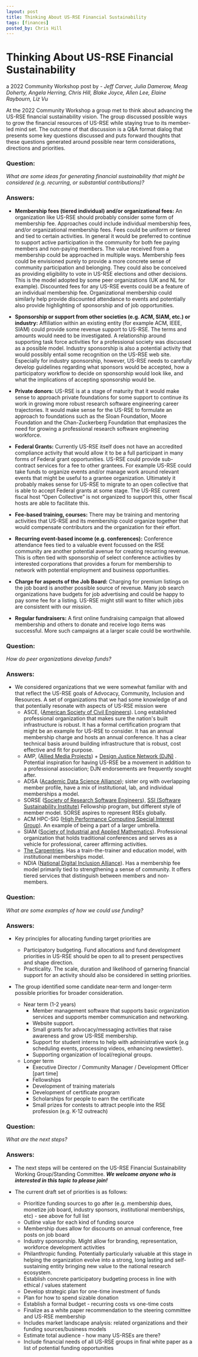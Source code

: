 ```yaml
---
layout: post
title: Thinking About US-RSE Financial Sustainability
tags: [finances]
posted_by: Chris Hill
---
```



# Thinking About US-RSE Financial Sustainability 

a 2022 Community Workshop post by - *Jeff Carver, Julia Damerow, Meag Doherty, Angela Herring, Chris Hill, Blake Joyce, Allen Lee, Elaine Raybourn, Liz Vu*

At the 2022 Community Workshop a group met to think about advancing the US-RSE financial sustainability vision. The group discussed possible ways to grow the financial resources of US-RSE while staying true to its member-led mind set. The outcome of that discussion is a Q&A format dialog that presents some key questions discussed and puts forward thoughts that these questions generated around possible near term considerations, directions and priorities. 

### Question: 

*What are some ideas for generating financial sustainability that might be considered (e.g. recurring, or substantial contributions)?*

### Answers: 
* **Membership fees (tiered individual) and/or organizational fees:**
An organization like US-RSE should probably consider some form of membership fee. Approaches could include individual membership fees, and/or organizational membership fees. Fees could be uniform or tiered and tied to certain activities. In general it would be preferred to continue to support active participation in the community for both fee paying members and non-paying members. The value received from a membership could be approached in multiple ways. Membership fees could be envisioned purely to provide a more concrete sense of community participation and belonging. They could also be conceived as providing eligibility to vote in US-RSE elections and other decisions. This is the model adopted by some peer organizations (UK and NL for example).  Discounted fees for any US-RSE events could be a feature of an individual membership fee. Organizational membership could similarly help provide discounted attendance to events and potentially also provide highlighting of sponsorship and of job opportunities. 

* **Sponsorship or support from other societies (e.g. ACM, SIAM, etc.) or industry:**
Affiliation within an existing entity (for example ACM, IEEE, SIAM) could provide some revenue support to US-RSE. The terms and amounts would need to be investigated. A relationship around supporting task force activities for a professional society was discussed as a possible model. Industry sponsorship is also a potential activity that would possibly entail some recognition on the US-RSE web site. Especially  for industry sponsorship, however, US-RSE needs to carefully develop guidelines regarding what sponsors would be accepted, how a participatory workflow to decide on sponsorship would look like, and what the implications of accepting sponsorship would be.

* **Private donors:**
US-RSE is at a stage of maturity that it would make sense to approach private foundations for some support to continue its work in growing more robust research software engineering career trajectories. It would make sense for the US-RSE to formulate an approach to foundations such as the Sloan Foundation, Moore Foundation and the Chan-Zuckerberg Foundation that emphasizes the need for growing a professional research software engineering workforce. 

* **Federal Grants:**
Currently US-RSE itself does not have an accredited compliance activity that would allow it to be a full participant in many forms of Federal grant opportunities. US-RSE could provide sub-contract services for a fee to other grantees. For example US-RSE could take funds to organize events and/or manage work around relevant events that might be useful to a grantee organization. Ultimately it probably makes sense for US-RSE to migrate to an open collective that is able to accept Federal grants at some stage. The US-RSE current fiscal host “Open Collective” is not organized to support this, other fiscal hosts are able to facilitate this. 

* **Fee-based training, courses:**
There may be training and mentoring activities that US-RSE and its membership could organize together that would compensate contributors and the organization for their effort. 

* **Recurring event-based income (e.g. conferences):**
Conference attendance fees tied to a valuable event focussed on the RSE community are another potential avenue for creating recurring revenue. This is often tied with sponsorship of select conference activities by interested corporations that provides a forum for membership to network with potential employment and business opportunities. 

* **Charge for aspects of the Job Board:**
Charging for premium listings on the job board is another possible source of revenue. Many job search organizations have budgets for job advertising and could be happy to pay some fee for a listing. US-RSE might still want to filter which jobs are consistent with our mission.

* **Regular fundraisers:**
A first online fundraising campaign that allowed membership and others to donate and receive logo items was successful. More such campaigns at a larger scale could be worthwhile. 


### Question:

*How do peer organizations develop funds?*

### Answers:

* We considered organizations that we were somewhat familiar with and that reflect the US-RSE goals of Advocacy, Community, Inclusion and Resources. A set of organizations that we had some knowledge of and that potentially resonate with aspects of US-RSE mission were
   * ASCE, ([American Society of Civil Engineers](https://www.asce.org/)). Long established professional organization that makes sure the nation's built infrastructure is robust. It has a formal certification program that might be an example for US-RSE to consider. It has an annual membership charge and hosts an annual conference. It has a clear technical basis around building infrastructure that is robust, cost effective and fit for purpose.
   * AMP, ([Allied Media Projects](https://alliedmedia.org/)) + [Design Justice Network (DJN)](https://design-justice.webflow.io/) . Potential inspiration for having US-RSE be a movement in addition to a professional association; DJN endorsements are frequently sought after.
   * ADSA ([Academic Data Science Alliance](https://academicdatascience.org/)); sister org with overlapping member profile, have a mix of institutional, lab, and individual memberships a model.
   * SORSE ([Society of Research Software Engineers](https://society-rse.org/)), [SSI (Software Sustainability Institute)](https://www.software.ac.uk/) Fellowship program, but different style of member model. SORSE aspires to represent RSEs globally.
   * ACM HPC-SIG ([High Performance Computing Special Interest Group](https://dl.acm.org/sig/sighpc)). An example of being a part of a larger umbrella. 
   * SIAM ([Society of Industrial and Applied Mathematics](https://www.siam.org)). Professional organization that holds traditional conferences and serves as a vehicle for professional, career affirming activities.
   * [The Carpentries](https://carpentries.org/). Has a train-the-trainer and education model, with institutional memberships model.
   * NDIA ([National Digital Inclusion Alliance](https://www.digitalinclusion.org)). Has a membership fee model primarily tied to strengthening a sense of community. It offers tiered services that distinguish between members and non-members. 


### Question:

*What are some examples of how we could use funding?*

### Answers:

* Key principles for allocating funding target priorities are
   * Participatory budgeting. 
Fund allocations and fund development priorities in US-RSE should be open to all to present perspectives and shape direction. 
   * Practicality. 
The scale, duration and likelihood of garnering financial support for an activity should also be considered in setting priorities.

* The group identified some candidate near-term and longer-term possible priorities for broader consideration.
   * Near term (1-2 years)
      * Member management software that supports basic organization services and supports member communication and networking.
      * Website support.
      * Small grants for advocacy/messaging activities that raise awareness and grow US-RSE membership.
      * Support for student interns to help with administrative work (e.g scheduling events, processing videos, enhancing newsletter).
      * Supporting organization of local/regional groups.
   * Longer term
      * Executive Director / Community Manager / Development Officer [part time]
      * Fellowships
      * Development of training materials
      * Development of certificate program
      * Scholarships for people to earn the certificate
      * Small prizes for contests to attract people into the RSE profession (e.g. K-12 outreach)


### Question:
*What are the next steps?*

### Answers:

* The next steps will be centered on the US-RSE Financial Sustainability Working Group/Standing Committee. ***We welcome anyone who is interested in this topic to please join!***

* The current draft set of priorities is as follows:

   * Prioritize funding sources to go after (e.g. membership dues, monetize job board, industry sponsors, institutional memberships, etc) - see above for full list
   * Outline value for each kind of funding source
   * Membership dues allow for discounts on annual conference, free posts on job board
   * Industry sponsorship. Might allow for branding, representation, workforce development activities
   * Philanthropic funding. Potentially particularly valuable at this stage in helping the organization evolve into a strong, long lasting and  self-sustaining entity bringing new value to the national research ecosystem.
   * Establish concrete participatory budgeting process in line with ethical / values statement 
   * Develop strategic plan for one-time investment of funds
   * Plan for how to spend sizable donation
   * Establish a formal budget - recurring costs vs one-time costs
   * Finalize as a white paper recommendation to the steering committee and US-RSE membership
   * Includes market landscape analysis: related organizations and their funding sources/business models
   * Estimate total audience - how many US-RSEs are there?
   * Include financial needs of all US-RSE groups in final white paper as a list of potential funding opportunities


